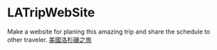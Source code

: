 # LATripWebSite
Make a website for planing this amazing trip and share the schedule to other traveler.
[美國洛杉磯之旅](https://timthinkcube.github.io/LATripWebSite/)